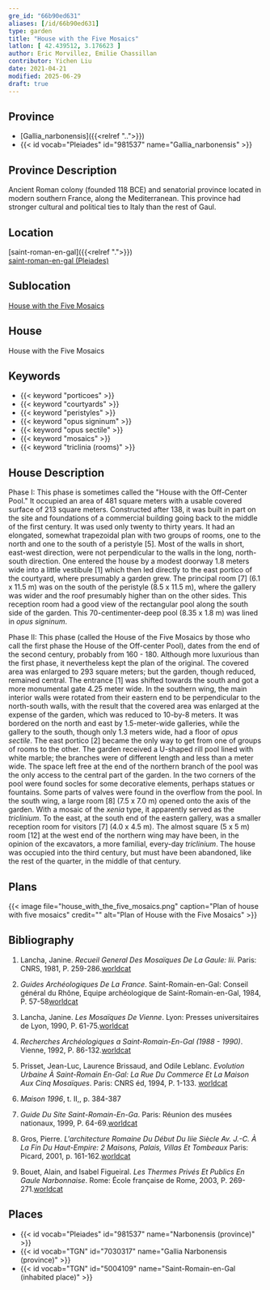 ```yaml
---
gre_id: "66b90ed631"
aliases: [/id/66b90ed631]
type: garden
title: "House with the Five Mosaics"
latlon: [ 42.439512, 3.176623 ]
author: Eric Morvillez, Emilie Chassillan
contributor: Yichen Liu
date: 2021-04-21
modified: 2025-06-29
draft: true
---
```


## Province

- [Gallia_narbonensis]({{<relref "..">}})
- {{< id vocab="Pleiades" id="981537" name="Gallia_narbonensis" >}}

## Province Description

Ancient Roman colony (founded 118 BCE) and senatorial province located in modern southern France, along the Mediterranean. This province had stronger cultural and political ties to Italy than the rest of Gaul.

## Location

[saint-roman-en-gal]({{<relref ".">}}) \
[saint-roman-en-gal (Pleiades)](#)

## Sublocation

[House with the Five Mosaics](#)

## House

House with the Five Mosaics

## Keywords

- {{< keyword "porticoes" >}}
- {{< keyword "courtyards" >}}
- {{< keyword "peristyles" >}}
- {{< keyword "opus signinum" >}}
- {{< keyword "opus sectile" >}}
- {{< keyword "mosaics" >}}
- {{< keyword "triclinia (rooms)" >}}

## House Description

Phase I: This phase is sometimes called the "House with the Off-Center Pool." It occupied an area of 481 square meters with a usable covered surface of 213 square meters. Constructed after 138, it was built in part on the site and foundations of a commercial building going back to the middle of the first century. It was used only twenty to thirty years. It had an elongated, somewhat trapezoidal plan with two groups of rooms, one to the north and one to the south of a peristyle [5]. Most of the walls in short, east-west direction, were not perpendicular to the walls in the long, north-south direction. One entered the house by a modest doorway 1.8 meters wide into a little vestibule [1] which then led directly to the east portico of the courtyard, where presumably a garden grew. The principal room [7] (6.1 x 11.5 m) was on the south of the peristyle (8.5 x 11.5 m), where the gallery was wider and the roof presumably higher than on the other sides. This reception room had a good view of the rectangular pool along the south side of the garden. This 70-centimenter-deep pool (8.35 x 1.8 m) was lined in *opus signinum*.

Phase II: This phase (called the House of the Five Mosaics by those who call the first phase the House of the Off-center Pool), dates from the end of the second century, probably from 160 - 180. Although more luxurious than the first phase, it nevertheless kept the plan of the original. The covered area was enlarged to 293 square meters; but the garden, though reduced, remained central. The entrance [1] was shifted towards the south and got a more monumental gate 4.25 meter wide. In the southern wing, the main interior walls were rotated from their eastern end to be perpendicular to the north-south walls, with the result that the covered area was enlarged at the expense of the garden, which was reduced to 10-by-8 meters. It was bordered on the north and east by 1.5-meter-wide galleries, while the gallery to the south, though only 1.3 meters wide, had a floor of *opus sectile*. The east portico [2] became the only way to get from one of groups of rooms to the other. The garden received a U-shaped rill pool lined with white marble; the branches were of different length and less than a meter wide. The space left free at the end of the northern branch of the pool was the only access to the central part of the garden. In the two corners of the pool were found socles for some decorative elements, perhaps statues or fountains. Some parts of valves were found in the overflow from the pool.
In the south wing, a large room [8] (7.5 x 7.0 m) opened onto the axis of the garden. With a mosaic of the *xenia* type, it apparently served as the *triclinium*. To the east, at the south end of the eastern gallery, was a smaller reception room for visitors [7] (4.0 x 4.5 m). The almost square (5 x 5 m) room [12] at the west end of the northern wing may have been, in the opinion of the excavators, a more familial, every-day *triclinium*. The house was occupied into the third century, but must have been abandoned, like the rest of the quarter, in the middle of that century.

## Plans

{{< image file="house_with_the_five_mosaics.png" caption="Plan of house with five mosaics" credit="" alt="Plan of House with the Five Mosaics" >}}

<!-- ## Dates -->

## Bibliography

1. Lancha, Janine. *Recueil General Des Mosaïques De La Gaule: Iii*. Paris: CNRS, 1981, P. 259-286.[worldcat](https://search.worldcat.org/title/234328026)


2. *Guides Archéologiques De La France*. Saint-Romain-en-Gal: Conseil général du Rhône, Equipe archéologique de Saint-Romain-en-Gal, 1984, P. 57-58[worldcat](https://search.worldcat.org/title/234328026)

3. Lancha, Janine. *Les Mosaïques De Vienne*. Lyon: Presses universitaires de Lyon, 1990, P. 61-75.[worldcat](https://search.worldcat.org/title/484477042)

4. *Recherches Archéologiques a Saint-Romain-En-Gal (1988 - 1990)*. Vienne, 1992, P. 86-132.[worldcat](https://search.worldcat.org/title/1068996218)

5. Prisset, Jean-Luc, Laurence Brissaud, and Odile Leblanc. *Evolution Urbaine À Saint-Romain En-Gal: La Rue Du Commerce Et La Maison Aux Cinq Mosaïques*. Paris: CNRS éd, 1994, P. 1-133. [worldcat](https://search.worldcat.org/title/491540838)

6. *Maison 1996*, t. II,, p. 384-387

7. *Guide Du Site Saint-Romain-En-Ga*. Paris: Réunion des musées nationaux, 1999, P. 64-69.[worldcat](https://search.worldcat.org/title/43416334)

8. Gros, Pierre. *L'architecture Romaine Du Début Du Iiie Siècle Av. J.-C. À La Fin Du Haut-Empire: 2 Maisons, Palais, Villas Et Tombeaux* Paris: Picard, 2001, p. 161-162.[worldcat](https://search.worldcat.org/title/1169743067)

9. Bouet, Alain, and Isabel Figueiral. *Les Thermes Privés Et Publics En Gaule Narbonnaise*. Rome: École française de Rome, 2003, P. 269-271.[worldcat](https://search.worldcat.org/title/43416334)

## Places

- {{< id vocab="Pleiades" id="981537" name="Narbonensis (province)" >}}
- {{< id vocab="TGN" id="7030317" name="Gallia Narbonensis (province)" >}}
- {{< id vocab="TGN" id="5004109" name="Saint-Romain-en-Gal (inhabited place)" >}}
